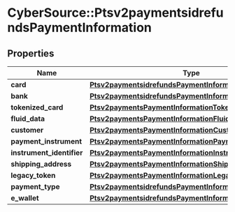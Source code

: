 # CyberSource::Ptsv2paymentsidrefundsPaymentInformation

## Properties
Name | Type | Description | Notes
------------ | ------------- | ------------- | -------------
**card** | [**Ptsv2paymentsidrefundsPaymentInformationCard**](Ptsv2paymentsidrefundsPaymentInformationCard.md) |  | [optional] 
**bank** | [**Ptsv2paymentsidrefundsPaymentInformationBank**](Ptsv2paymentsidrefundsPaymentInformationBank.md) |  | [optional] 
**tokenized_card** | [**Ptsv2paymentsPaymentInformationTokenizedCard**](Ptsv2paymentsPaymentInformationTokenizedCard.md) |  | [optional] 
**fluid_data** | [**Ptsv2paymentsPaymentInformationFluidData**](Ptsv2paymentsPaymentInformationFluidData.md) |  | [optional] 
**customer** | [**Ptsv2paymentsPaymentInformationCustomer**](Ptsv2paymentsPaymentInformationCustomer.md) |  | [optional] 
**payment_instrument** | [**Ptsv2paymentsPaymentInformationPaymentInstrument**](Ptsv2paymentsPaymentInformationPaymentInstrument.md) |  | [optional] 
**instrument_identifier** | [**Ptsv2paymentsPaymentInformationInstrumentIdentifier**](Ptsv2paymentsPaymentInformationInstrumentIdentifier.md) |  | [optional] 
**shipping_address** | [**Ptsv2paymentsPaymentInformationShippingAddress**](Ptsv2paymentsPaymentInformationShippingAddress.md) |  | [optional] 
**legacy_token** | [**Ptsv2paymentsPaymentInformationLegacyToken**](Ptsv2paymentsPaymentInformationLegacyToken.md) |  | [optional] 
**payment_type** | [**Ptsv2paymentsidrefundsPaymentInformationPaymentType**](Ptsv2paymentsidrefundsPaymentInformationPaymentType.md) |  | [optional] 
**e_wallet** | [**Ptsv2paymentsidrefundsPaymentInformationEWallet**](Ptsv2paymentsidrefundsPaymentInformationEWallet.md) |  | [optional] 


